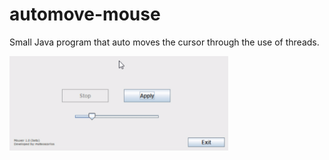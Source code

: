 # automove-mouse

Small Java program that auto moves the cursor through the use of threads.

<img src="interface.gif" alt="Mouver interface" width="350"/>
